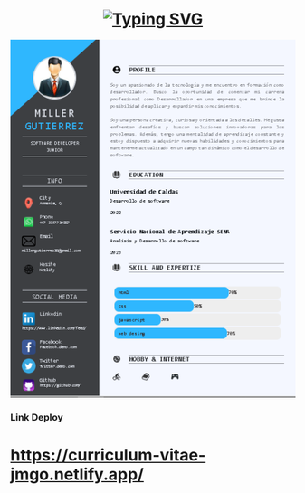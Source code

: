 <h1 align="center"> 
   <a href="https://git.io/typing-svg"><img src="https://readme-typing-svg.demolab.com?font=Righteous&size=35&center=true&vCenter=true&width=500&height=70&duration=6000&lines=Curriculunm+ ;+Jorge+Miller+Gutierrez+Ospina+ ;+Frontend+Developer+💻;" alt="Typing SVG" /></a>
</h1>

![Preview 2](/preview2.png)

<h3> Link Deploy</h3>

# https://curriculum-vitae-jmgo.netlify.app/
